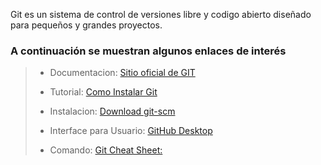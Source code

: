 Git es un sistema de control de versiones libre y codigo abierto diseñado para pequeños y grandes proyectos. 

### A continuación se muestran algunos enlaces de interés
>- Documentacion: [Sitio oficial de GIT](https://git-scm.com/)
> 
>- Tutorial: [Como Instalar Git](https://www.youtube.com/watch?v=1PiYqxog8mc&list=PLTd5ehIj0goMCnj6V5NdzSIHBgrIXckGU&index=2)
>
>- Instalacion: [Download git-scm](https://git-scm.com/download/win)
>
>- Interface para Usuario: [GitHub Desktop](https://desktop.github.com/)
>
>- Comando: [Git Cheat Sheet:](https://education.github.com/git-cheat-sheet-education.pdf)
